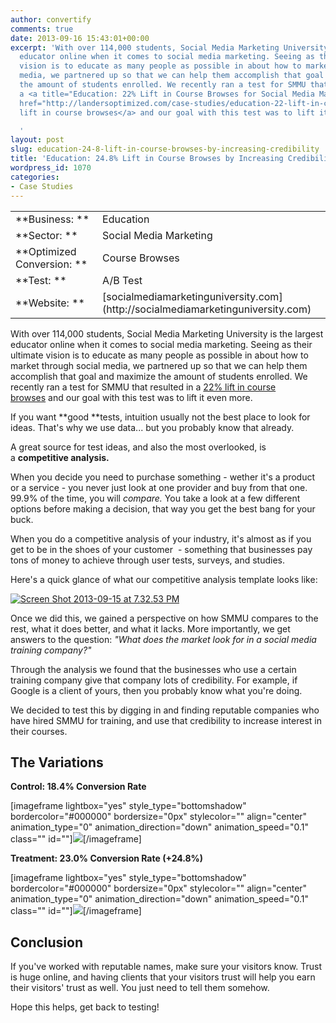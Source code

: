 ```yaml
---
author: convertify
comments: true
date: 2013-09-16 15:43:01+00:00
excerpt: 'With over 114,000 students, Social Media Marketing University is the largest
  educator online when it comes to social media marketing. Seeing as their ultimate
  vision is to educate as many people as possible in about how to market through social
  media, we partnered up so that we can help them accomplish that goal and maximize
  the amount of students enrolled. We recently ran a test for SMMU that resulted in
  a <a title="Education: 22% Lift in Course Browses for Social Media Marketing University"
  href="http://landersoptimized.com/case-studies/education-22-lift-in-course-browses-for-social-media-marketing-university/">22%
  lift in course browses</a> and our goal with this test was to lift it even more.

  '
layout: post
slug: education-24-8-lift-in-course-browses-by-increasing-credibility
title: 'Education: 24.8% Lift in Course Browses by Increasing Credibility'
wordpress_id: 1070
categories:
- Case Studies
---
```



<table class="table-2" >
<tbody >
<tr >

<td >**Business: **
</td>

<td >Education
</td>
</tr>
<tr >

<td >**Sector: **
</td>

<td >Social Media Marketing
</td>
</tr>
<tr >

<td >**Optimized Conversion: **
</td>

<td >Course Browses
</td>
</tr>
<tr >

<td >**Test: **
</td>

<td >A/B Test
</td>
</tr>
<tr >

<td >**Website: **
</td>

<td >[socialmediamarketinguniversity.com](http://socialmediamarketinguniversity.com)
</td>
</tr>
</tbody>
</table>


With over 114,000 students, Social Media Marketing University is the largest educator online when it comes to social media marketing. Seeing as their ultimate vision is to educate as many people as possible in about how to market through social media, we partnered up so that we can help them accomplish that goal and maximize the amount of students enrolled. We recently ran a test for SMMU that resulted in a [22% lift in course browses](http://landersoptimized.com/case-studies/education-22-lift-in-course-browses-for-social-media-marketing-university/) and our goal with this test was to lift it even more.

If you want **good **tests, intuition usually not the best place to look for ideas. That's why we use data... but you probably know that already.

A great source for test ideas, and also the most overlooked, is a **competitive analysis.**

When you decide you need to purchase something - wether it's a product or a service - you never just look at one provider and buy from that one. 99.9% of the time, you will _compare._ You take a look at a few different options before making a decision, that way you get the best bang for your buck.

When you do a competitive analysis of your industry, it's almost as if you get to be in the shoes of your customer  - something that businesses pay tons of money to achieve through user tests, surveys, and studies.

Here's a quick glance of what our competitive analysis template looks like:

[![Screen Shot 2013-09-15 at 7.32.53 PM](http://convertify.wpengine.com/wp-content/uploads/2013/09/Screen-Shot-2013-09-15-at-7.32.53-PM-300x81.png)](http://convertify.wpengine.com/wp-content/uploads/2013/09/Screen-Shot-2013-09-15-at-7.32.53-PM.png)



Once we did this, we gained a perspective on how SMMU compares to the rest, what it does better, and what it lacks. More importantly, we get answers to the question: _"What does the market look for in a social media training company?"_

Through the analysis we found that the businesses who use a certain training company give that company lots of credibility. For example, if Google is a client of yours, then you probably know what you're doing.

We decided to test this by digging in and finding reputable companies who have hired SMMU for training, and use that credibility to increase interest in their courses.


## The Variations


**Control: 18.4% Conversion Rate**

[imageframe lightbox="yes" style_type="bottomshadow" bordercolor="#000000" bordersize="0px" stylecolor="" align="center" animation_type="0" animation_direction="down" animation_speed="0.1" class="" id=""]![](http://convertify.io/wp-content/uploads/2013/09/Control.png)[/imageframe]

**Treatment: 23.0% Conversion Rate (+24.8%)**

[imageframe lightbox="yes" style_type="bottomshadow" bordercolor="#000000" bordersize="0px" stylecolor="" align="center" animation_type="0" animation_direction="down" animation_speed="0.1" class="" id=""]![](http://convertify.io/wp-content/uploads/2013/09/Treated.png)[/imageframe]


## Conclusion


If you've worked with reputable names, make sure your visitors know. Trust is huge online, and having clients that your visitors trust will help you earn their visitors' trust as well. You just need to tell them somehow.

Hope this helps, get back to testing!
